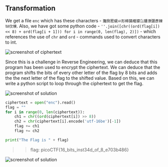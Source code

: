 ## **Transformation**  
We get a file `enc` which has these characters - `灩捯䍔䙻ㄶ形楴獟楮獴㌴摟潦弸彥㜰㍢㐸㙽`. Also, we have got some python code - `''.join([chr((ord(flag[i]) << 8) + ord(flag[i + 1])) for i in range(0, len(flag), 2)])` -  which references the use of `chr` and `ord` - commands used to convert characters to int. 

![screenshot of ciphertext](https://lh5.googleusercontent.com/b2jwDQ4TGH0YhfjtzeGIfFY9dJ1yOYe6sD1qTSzZDmF9kBReB2EpgeRwaTTa_b6AUK4=w2400)

Since this is a challenge in Reverse Engineering, we can deduce that this program has been used to encrypt the ciphertext. We can deduce that the program shifts the bits of every other letter of the flag by 8 bits and adds the the next letter of the flag to the shifted value. Based on this, we can write a python script to loop through the ciphertext to get the flag.

![screenshot of solution](https://lh4.googleusercontent.com/2BCyfx3e0BMEhtflkBNtPqWLy_PZanUMJl6rQLiU15WjvobYZ6BciWAYWCHmTSv0dNI=w2400)

```python
ciphertext = open("enc").read()
flag = ""
for i in range(0, len(ciphertext)):
    ch1 = chr((ord(ciphertext[i]) >> 8))
    ch2 = chr(ciphertext[i].encode('utf-16be')[-1])
    flag += ch1
    flag += ch2

print("The Flag is " + flag)
```
>> flag: picoCTF{16_bits_inst34d_of_8_e703b486}

![screenshot of solution](https://lh4.googleusercontent.com/8p0WjIlwCau3Pp5d6V0ztpqz8Qr-6wySuO09OqXpUOCM-3Znew-DVTyT887Iso3NGuw=w2400)
